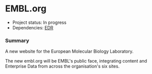 # EMBL.org

- Project status: In progress
- Dependencies: [EDR](edr.md)

### Summary

A new website for the European Molecular Biology Laboratory. 

The new embl.org will be EMBL's public face, integrating content and Enterprise Data from across the organisation's six sites.
